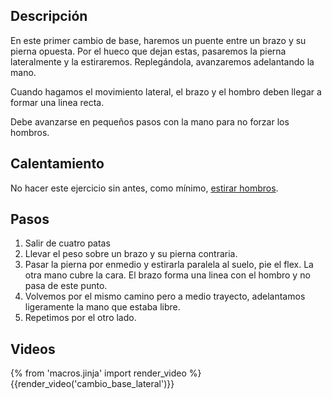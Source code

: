 ## Descripción

En este primer cambio de base, haremos un puente entre un brazo y su pierna opuesta. Por el hueco que dejan estas, pasaremos la pierna lateralmente y la estiraremos. Replegándola, avanzaremos adelantando la mano.

Cuando hagamos el movimiento lateral, el brazo y el hombro deben llegar a formar una linea recta.

Debe avanzarse en pequeños pasos con la mano para no forzar los hombros.

## Calentamiento

No hacer este ejercicio sin antes, como mínimo, [estirar hombros](/calentar/estirar_hombros).

## Pasos

1. Salir de cuatro patas
2. Llevar el peso sobre un brazo y su pierna contraria.
3. Pasar la pierna por enmedio y estirarla paralela al suelo, pie el flex. La otra mano cubre la cara. El brazo forma una linea con el hombro y no pasa de este punto.
4. Volvemos por el mismo camino pero a medio trayecto, adelantamos ligeramente la mano que estaba libre.
5. Repetimos por el otro lado.

## Videos

{% from 'macros.jinja' import render_video %}
{{render_video('cambio_base_lateral')}}

